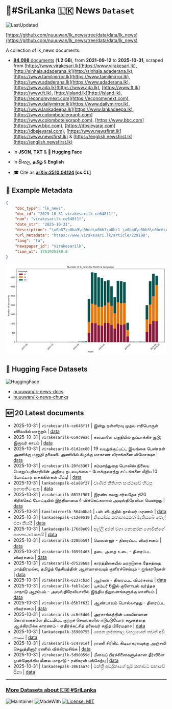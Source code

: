 # 📄#SriLanka 🇱🇰 News `Dataset`

![LastUpdated](https://img.shields.io/badge/last_updated-2025--10--31_21:18:41-green)

[https://github.com/nuuuwan/lk_news/tree/data/data/lk_news](https://github.com/nuuuwan/lk_news/tree/data/data/lk_news)

A collection of lk_news documents.

- [**84,098** documents](https://github.com/nuuuwan/lk_news/tree/data/data/lk_news) (**1.2 GB**), from **2021-09-12** to **2025-10-31**, scraped from [https://www.virakesari.lk](https://www.virakesari.lk), [http://sinhala.adaderana.lk](http://sinhala.adaderana.lk), [https://www.tamilmirror.lk](https://www.tamilmirror.lk), [https://www.adaderana.lk](https://www.adaderana.lk), [https://www.ada.lk](https://www.ada.lk), [https://www.ft.lk](https://www.ft.lk), [http://island.lk](http://island.lk), [https://economynext.com](https://economynext.com), [https://www.dailymirror.lk](https://www.dailymirror.lk), [https://www.lankadeepa.lk](https://www.lankadeepa.lk), [https://www.colombotelegraph.com](https://www.colombotelegraph.com), [https://www.bbc.com](https://www.bbc.com), [https://dbsjeyaraj.com](https://dbsjeyaraj.com), [https://www.newsfirst.lk](https://www.newsfirst.lk) & [https://english.newsfirst.lk](https://english.newsfirst.lk)

- In **JSON**, **TXT** & **🤗 Hugging Face**

- In **සිංහල**, **தமிழ்** & **English**

- 🎓 Cite as **[arXiv:2510.04124](https://arxiv.org/abs/2510.04124) [cs.CL]**

## 📝 Example Metadata

```json
{
    "doc_type": "lk_news",
    "doc_id": "2025-10-31-virakesarilk-ce648f1f",
    "num": "virakesarilk-ce648f1f",
    "date_str": "2025-10-31",
    "description": "\u0b87\u0ba9\u0bcd\u0bb1\u0bc1 \u0ba8\u0bb3\u0bcd\u0bb3\u0bbf\u0bb0\u0bb5\u0bc1 \u0bae\u0bc1\u0ba4\u0bb2\u0bcd \u0b8e\u0bb0\u0bbf\u0baa\u0bca\u0bb0\u0bc1\u0bb3\u0bcd \u0bb5\u0bbf\u0bb2\u0bc8\u0baf\u0bbf\u0bb2\u0bcd \u0bae\u0bbe\u0bb1\u0bcd\u0bb1\u0bae\u0bcd",
    "url_metadata": "https://www.virakesari.lk/article/229198",
    "lang": "ta",
    "newspaper_id": "virakesarilk",
    "time_ut": 1761925380.0
}
```

![Chart](https://raw.githubusercontent.com/nuuuwan/lk_news/refs/heads/data/data/lk_news/docs_by_month_and_lang.png)

## 🤗 Hugging Face Datasets

![HuggingFace](https://img.shields.io/badge/-HuggingFace-FDEE21?style=for-the-badge&logo=HuggingFace)

- [nuuuwan/lk-news-docs](https://huggingface.co/datasets/nuuuwan/lk-news-docs)
- [nuuuwan/lk-news-chunks](https://huggingface.co/datasets/nuuuwan/lk-news-chunks)

## 🆕 20 Latest documents

- 2025-10-31 | `virakesarilk-ce648f1f` | இன்று நள்ளிரவு முதல் எரிபொருள் விலையில் மாற்றம் | [data](https://github.com/nuuuwan/lk_news/tree/data/data/lk_news/2020s/2025/2025-10-31-virakesarilk-ce648f1f)
- 2025-10-31 | `virakesarilk-659c9eac` | கலவானை பகுதியில் துப்பாக்கிச் சூடு; இருவர் காயம் | [data](https://github.com/nuuuwan/lk_news/tree/data/data/lk_news/2020s/2025/2025-10-31-virakesarilk-659c9eac)
- 2025-10-31 | `virakesarilk-61d2ec80` | 19 வயதுக்குட்பட்ட இலங்கை பெண்கள் அணிக்கு மனுதி தலைவி: அணியில் கிழக்கு மாகாண வீராங்கனை விமோக்ஷா | [data](https://github.com/nuuuwan/lk_news/tree/data/data/lk_news/2020s/2025/2025-10-31-virakesarilk-61d2ec80)
- 2025-10-31 | `virakesarilk-20fd3367` | சம்மாந்துறை பொலிஸ் நிலைய பொறுப்பதிகாரியின் அதிரடி நடவடிக்கை - போக்குவரத்து சட்டங்களை மீறிய 10 மோட்டார் சைக்கிள்கள் மீட்பு! | [data](https://github.com/nuuuwan/lk_news/tree/data/data/lk_news/2020s/2025/2025-10-31-virakesarilk-20fd3367)
- 2025-10-31 | `lankadeepalk-e1a88f27` | වාණිජ නීතිගත සංස්ථාවේ හිටපු සභාපතිට ඇප | [data](https://github.com/nuuuwan/lk_news/tree/data/data/lk_news/2020s/2025/2025-10-31-lankadeepalk-e1a88f27)
- 2025-10-31 | `virakesarilk-0815f907` | இரண்டாவது சர்வதேச ரி20  கிரிக்கெட் போட்டியில் இந்தியாவை 4 விக்கெட்களால் அவுஸ்திரேலியா வென்றது | [data](https://github.com/nuuuwan/lk_news/tree/data/data/lk_news/2020s/2025/2025-10-31-virakesarilk-0815f907)
- 2025-10-31 | `tamilmirrorlk-564b0ba1` | பஸ் விபத்தில் நால்வர் மரணம் | [data](https://github.com/nuuuwan/lk_news/tree/data/data/lk_news/2020s/2025/2025-10-31-tamilmirrorlk-564b0ba1)
- 2025-10-31 | `lankadeepalk-c12e9519` | නියෝජ්‍ය කතානායකත් මැතිසබේ තෙල් එපා කියයි | [data](https://github.com/nuuuwan/lk_news/tree/data/data/lk_news/2020s/2025/2025-10-31-lankadeepalk-c12e9519)
- 2025-10-31 | `lankadeepalk-176d8e69` | සල්ලි අරන් වගා නොකරන ගොවීන්ගේ සහනාධාර කපයි | [data](https://github.com/nuuuwan/lk_news/tree/data/data/lk_news/2020s/2025/2025-10-31-lankadeepalk-176d8e69)
- 2025-10-31 | `virakesarilk-228bb59f` | மெஸன்ஜர் - திரைப்பட விமர்சனம் | [data](https://github.com/nuuuwan/lk_news/tree/data/data/lk_news/2020s/2025/2025-10-31-virakesarilk-228bb59f)
- 2025-10-31 | `virakesarilk-f0591463` | தடை அதை உடை - திரைப்பட விமர்சனம் | [data](https://github.com/nuuuwan/lk_news/tree/data/data/lk_news/2020s/2025/2025-10-31-virakesarilk-f0591463)
- 2025-10-31 | `virakesarilk-d752868a` | கார்த்திகையில் மரநடுகை தேசத்தை மாத்திரமல்ல, தமிழ்த் தேசியத்தின் ஆன்மாவையும் குளிரச்செய்யும் - ஐங்கரநேசன் | [data](https://github.com/nuuuwan/lk_news/tree/data/data/lk_news/2020s/2025/2025-10-31-virakesarilk-d752868a)
- 2025-10-31 | `virakesarilk-6237cb2d` | ஆர்யன் - திரைப்பட விமர்சனம் | [data](https://github.com/nuuuwan/lk_news/tree/data/data/lk_news/2020s/2025/2025-10-31-virakesarilk-6237cb2d)
- 2025-10-31 | `virakesarilk-feb7a1ed` | டிசம்பர் 6இல் குளோபல் வர்த்தக மாநாடு ஆரம்பம் - அவுஸ்திரேலியாவில் இந்திய நிறுவனங்களுக்கு மானியம் | [data](https://github.com/nuuuwan/lk_news/tree/data/data/lk_news/2020s/2025/2025-10-31-virakesarilk-feb7a1ed)
- 2025-10-31 | `virakesarilk-85b7f632` | ஆண்பாவம் பொல்லாதது - திரைப்பட விமர்சனம் | [data](https://github.com/nuuuwan/lk_news/tree/data/data/lk_news/2020s/2025/2025-10-31-virakesarilk-85b7f632)
- 2025-10-31 | `virakesarilk-ac6e5dd6` | அரசாங்கத்தின் பலவீனமான கொள்கைகளே திட்டமிட்ட குற்றச் செயல்களில் ஈடுபடுவோர் சமூகத்தை ஆக்கிரமிக்க காரணம் - எதிர்க்கட்சித் தலைவர் சஜித் பிரேமதாச | [data](https://github.com/nuuuwan/lk_news/tree/data/data/lk_news/2020s/2025/2025-10-31-virakesarilk-ac6e5dd6)
- 2025-10-31 | `lankadeepalk-35900755` | යාපන පුස්තකාල වහලයෙන් තවත් අවි ආයුධ | [data](https://github.com/nuuuwan/lk_news/tree/data/data/lk_news/2020s/2025/2025-10-31-lankadeepalk-35900755)
- 2025-10-31 | `virakesarilk-5c4791ef` | ராணி சிரிகிட் கிடியாகராவுக்கு அஞ்சலி  செலுத்தினார் ரணில் விக்கிரமசிங்க | [data](https://github.com/nuuuwan/lk_news/tree/data/data/lk_news/2020s/2025/2025-10-31-virakesarilk-5c4791ef)
- 2025-10-31 | `virakesarilk-5d90059d` | மீனவப் பிரச்சினைகளுக்கான தீர்வினை முன்னோக்கிய மீனவ மாநாடு - ரவிகரன் பங்கேற்பு | [data](https://github.com/nuuuwan/lk_news/tree/data/data/lk_news/2020s/2025/2025-10-31-virakesarilk-5d90059d)
- 2025-10-31 | `lankadeepalk-3861aa7c` | මන්ත්‍රී අර්චුනාගේ සූම් කතාවට සභාවේ සිනා | [data](https://github.com/nuuuwan/lk_news/tree/data/data/lk_news/2020s/2025/2025-10-31-lankadeepalk-3861aa7c)

---

### [More Datasets about 🇱🇰 #SriLanka](https://github.com/nuuuwan/lk_datasets)

![Maintainer](https://img.shields.io/badge/maintainer-nuuuwan-red)
![MadeWith](https://img.shields.io/badge/made_with-python-blue)
[![License: MIT](https://img.shields.io/badge/License-MIT-yellow.svg)](https://opensource.org/licenses/MIT)
